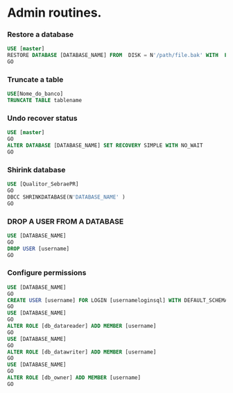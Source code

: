 # Admin routines.

### Restore a database

```SQL
USE [master]
RESTORE DATABASE [DATABASE_NAME] FROM  DISK = N'/path/file.bak' WITH  FILE = 1, NORECOVERY,  NOUNLOAD,  REPLACE,  STATS = 5
GO
```

### Truncate a table

```SQL
USE[Nome_do_banco]
TRUNCATE TABLE tablename
```

### Undo recover status

```SQL
USE [master]
GO
ALTER DATABASE [DATABASE_NAME] SET RECOVERY SIMPLE WITH NO_WAIT
GO
```
### Shirink database

```SQL
USE [Qualitor_SebraePR]
GO
DBCC SHRINKDATABASE(N'DATABASE_NAME' )
GO
```

### DROP A USER FROM A DATABASE
```SQL
USE [DATABASE_NAME]
GO
DROP USER [username]
GO
```

### Configure permissions 
```SQL
USE [DATABASE_NAME]
GO
CREATE USER [username] FOR LOGIN [usernameloginsql] WITH DEFAULT_SCHEMA=[dbo]
GO
USE [DATABASE_NAME]
GO
ALTER ROLE [db_datareader] ADD MEMBER [username]
GO
USE [DATABASE_NAME]
GO
ALTER ROLE [db_datawriter] ADD MEMBER [username]
GO
USE [DATABASE_NAME]
GO
ALTER ROLE [db_owner] ADD MEMBER [username]
GO
```
